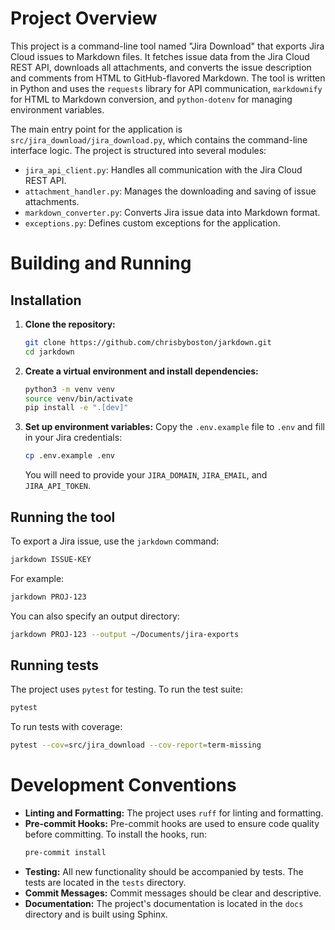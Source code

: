 # Project Overview

This project is a command-line tool named "Jira Download" that exports Jira Cloud issues to Markdown files. It fetches issue data from the Jira Cloud REST API, downloads all attachments, and converts the issue description and comments from HTML to GitHub-flavored Markdown. The tool is written in Python and uses the `requests` library for API communication, `markdownify` for HTML to Markdown conversion, and `python-dotenv` for managing environment variables.

The main entry point for the application is `src/jira_download/jira_download.py`, which contains the command-line interface logic. The project is structured into several modules:

- `jira_api_client.py`: Handles all communication with the Jira Cloud REST API.
- `attachment_handler.py`: Manages the downloading and saving of issue attachments.
- `markdown_converter.py`: Converts Jira issue data into Markdown format.
- `exceptions.py`: Defines custom exceptions for the application.

# Building and Running

## Installation

1.  **Clone the repository:**
    ```bash
    git clone https://github.com/chrisbyboston/jarkdown.git
    cd jarkdown
    ```

2.  **Create a virtual environment and install dependencies:**
    ```bash
    python3 -m venv venv
    source venv/bin/activate
    pip install -e ".[dev]"
    ```

3.  **Set up environment variables:**
    Copy the `.env.example` file to `.env` and fill in your Jira credentials:
    ```bash
    cp .env.example .env
    ```
    You will need to provide your `JIRA_DOMAIN`, `JIRA_EMAIL`, and `JIRA_API_TOKEN`.

## Running the tool

To export a Jira issue, use the `jarkdown` command:

```bash
jarkdown ISSUE-KEY
```

For example:

```bash
jarkdown PROJ-123
```

You can also specify an output directory:

```bash
jarkdown PROJ-123 --output ~/Documents/jira-exports
```

## Running tests

The project uses `pytest` for testing. To run the test suite:

```bash
pytest
```

To run tests with coverage:

```bash
pytest --cov=src/jira_download --cov-report=term-missing
```

# Development Conventions

-   **Linting and Formatting:** The project uses `ruff` for linting and formatting.
-   **Pre-commit Hooks:** Pre-commit hooks are used to ensure code quality before committing. To install the hooks, run:
    ```bash
    pre-commit install
    ```
-   **Testing:** All new functionality should be accompanied by tests. The tests are located in the `tests` directory.
-   **Commit Messages:** Commit messages should be clear and descriptive.
-   **Documentation:** The project's documentation is located in the `docs` directory and is built using Sphinx.
